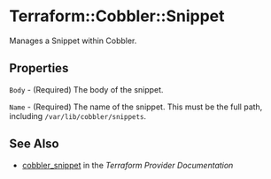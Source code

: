 # Terraform::Cobbler::Snippet

Manages a Snippet within Cobbler.

## Properties

`Body` - (Required) The body of the snippet.

`Name` - (Required) The name of the snippet. This must be the full
path, including `/var/lib/cobbler/snippets`.


## See Also

* [cobbler_snippet](https://www.terraform.io/docs/providers/cobbler/r/snippet.html) in the _Terraform Provider Documentation_